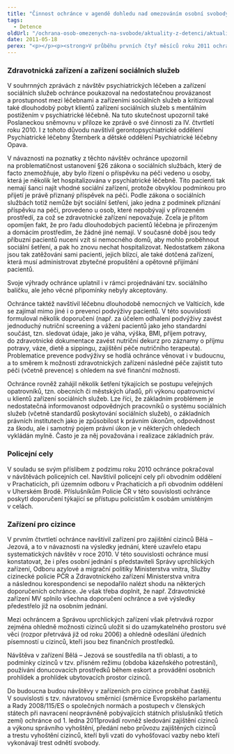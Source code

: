 ```yaml
---
title: "Činnost ochránce v agendě dohledu nad omezováním osobní svobody v 1. čtvrtletí 2011"
tags:
  - Detence
oldUrl: "/ochrana-osob-omezenych-na-svobode/aktuality-z-detenci/aktuality-z-detenci-2011/cinnost-ochrance-v-agende-dohledu-nad-omezovanim-osobni-svobody-v-1-ctvrtleti-2011/"
date: 2011-05-18
perex: "<p></p><p><strong>V průběhu prvních čtyř měsíců roku 2011 ochránce zjišťoval realizaci některých opatření k nápravě v dříve navštívených zařízeních omezujících osobní svobodu. Znovu proto provedl návštěvy v psychiatrické léčebně, léčebně dlouhodobě nemocných, pokračoval v návštěvách policejních cel a zaměřil se rovněž na dosud nerealizovaná opatření v zařízeních pro cizince.</strong></p>"
---
```


<!-- imported from the old website -->

<h3><strong>Zdravotnická zařízení a zařízení sociálních služeb</strong></h3><p>V souhrnných zprávách z návštěv psychiatrických léčeben a zařízení sociálních služeb ochránce poukazoval na nedostatečnou provázanost a prostupnost mezi léčebnami a zařízeními sociálních služeb a kritizoval také dlouhodobý pobyt klientů zařízení sociálních služeb s mentálním postižením v psychiatrické léčebně. Na tuto skutečnost upozornil také Poslaneckou sněmovnu v příloze ke zprávě o své činnosti za IV. čtvrtletí roku 2010. I z tohoto důvodu navštívil gerontopsychiatrické oddělení Psychiatrické léčebny Šternberk a dětské oddělení Psychiatrické léčebny Opava. </p><p>V návaznosti na poznatky z těchto návštěv ochránce upozornil na problematičnost ustanovení §26 zákona o sociálních službách, který de facto znemožňuje, aby bylo řízení o příspěvku na péči vedeno u osoby, která je několik let hospitalizována v psychiatrické léčebně. Tito pacienti tak nemají šanci najít vhodné sociální zařízení, protože obvyklou podmínkou pro přijetí je právě přiznaný příspěvek na péči. Podle zákona o sociálních službách totiž nemůže být sociální šetření, jako jedna z podmínek přiznání příspěvku na péči, provedeno u osob, které nepobývají v přirozeném prostředí, za což se zdravotnické zařízení nepovažuje. Zcela je přitom opomíjen fakt, že pro řadu dlouhodobých pacientů léčebna je přirozeným a domácím prostředím, že žádné jiné nemají. V současné době jsou tedy příbuzní pacientů nuceni vzít si nemocného domů, aby mohlo proběhnout sociální šetření, a pak ho znovu nechat hospitalizovat. Nedostatkem zákona jsou tak zatěžováni sami pacienti, jejich blízcí, ale také dotčená zařízení, která musí administrovat zbytečné propuštění a opětovné přijímání pacientů.</p><p>Svoje výhrady ochránce uplatnil i v rámci projednávání tzv. sociálního balíčku, ale jeho věcné připomínky nebyly akceptovány.</p><p>Ochránce taktéž navštívil léčebnu dlouhodobě nemocných ve Valticích, kde se zajímal mimo jiné i o prevenci podvýživy pacientů. V této souvislosti formuloval několik doporučení (např. za účelem odhalení podvýživy zavést jednoduchý nutriční screening a vážení pacientů jako jeho standardní součást, tzn. sledovat údaje, jako je váha, výška, BMI, příjem potravy, do zdravotnické dokumentace zavést nutriční dekurz pro záznamy o příjmu potravy, váze, dietě a sippingu, zajištění péče nutričního terapeuta). Problematice prevence podvýživy se hodlá ochránce věnovat i v budoucnu, a to směrem k možnosti zdravotnických zařízení následné péče zajistit tuto péči (včetně prevence) s ohledem na své finanční možnosti.</p><p>Ochránce rovněž zahájil několik šetření týkajících se postupu veřejných opatrovníků, tzn. obecních či městských úřadů, při výkonu opatrovnictví u klientů zařízení sociálních služeb. Lze říci, že základním problémem je nedostatečná informovanost odpovědných pracovníků o systému sociálních služeb (včetně standardů poskytování sociálních služeb), o základních právních institutech jako je způsobilost k právním úkonům, odpovědnost za škodu, ale i samotný pojem právní úkon je v některých ohledech vykládán mylně. Často je za něj považována i realizace základních práv.</p><h3><strong>Policejní cely</strong></h3><p>V souladu se svým příslibem z podzimu roku 2010 ochránce pokračoval v návštěvách policejních cel. Navštívil policejní cely při obvodním oddělení v Prachaticích, při územním odboru v Prachaticích a při obvodním oddělení v Uherském Brodě. Příslušníkům Policie ČR v této souvislosti ochránce poskytl doporučení týkající se přístupu policistům k osobám umístěným v celách.</p><h3><strong>Zařízení pro cizince</strong></h3><p>V prvním čtvrtletí ochránce navštívil zařízení pro zajištění cizinců Bělá – Jezová, a to v návaznosti na výsledky jednání, které uzavřelo etapu systematických návštěv v roce 2010. V této souvislosti ochránce musí konstatovat, že i přes osobní jednání s představiteli Správy uprchlických zařízení, Odboru azylové a migrační politiky Ministerstva vnitra, Služby cizinecké policie PČR a Zdravotnického zařízení Ministerstva vnitra a následnou korespondenci se nepodařilo nalézt shodu na některých doporučeních ochránce. Je však třeba doplnit, že např. Zdravotnické zařízení MV splnilo všechna doporučení ochránce a své výsledky předestřelo již na osobním jednání.</p><p>Mezi ochráncem a Správou uprchlických zařízení však přetrvává rozpor zejména ohledně možnosti cizinců uložit si do uzamykatelného prostoru své věci (rozpor přetrvává již od roku 2006) a ohledně odesílání úředních písemností u cizinců, kteří jsou bez finančních prostředků.</p><p>Návštěva v zařízení Bělá – Jezová se soustředila na tři oblasti, a to podmínky cizinců v tzv. přísném režimu (obdoba kázeňského potrestání), používání donucovacích prostředků během eskort a provádění osobních prohlídek a prohlídek ubytovacích prostor cizinců.</p><p>Do budoucna budou návštěvy v zařízeních pro cizince probíhat častěji. V souvislosti s tzv. návratovou směrnicí (směrnice Evropského parlamentu a Rady 2008/115/ES o společných normách a postupech v členských státech při navracení neoprávněně pobývajících státních příslušníků třetích zemí) ochránce od 1. ledna 2011provádí rovněž sledování zajištění cizinců a výkonu správního vyhoštění, předání nebo průvozu zajištěných cizinců a trestu vyhoštění cizinců, kteří byli vzati do vyhošťovací vazby nebo kteří vykonávají trest odnětí svobody.</p>
